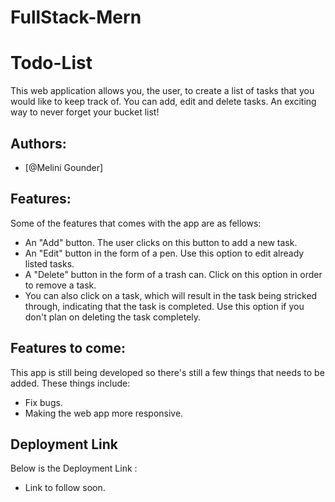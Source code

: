 # FullStack-Mern
 # Todo-List

This web application allows you, the user, to create a list of tasks that you would like to keep track of. You can add, edit and delete tasks. An exciting way to never forget your bucket list!


## Authors:

- [@Melini Gounder]


## Features:

Some of the features that comes with the app are as fellows:

* An "Add" button. The user clicks on this button to add a new task.
* An "Edit" button in the form of a pen. Use this option to edit already listed tasks.
* A "Delete" button in the form of a trash can. Click on this option in order to remove a task.
* You can also click on a task, which will result in the task being stricked through, indicating that the task is completed. Use this option if you don't plan on deleting the task completely.

## Features to come:

This app is still being developed so there's still a few things that needs to be added.
These things include:
 
* Fix bugs.
* Making the web app more responsive.

## Deployment Link

Below is the Deployment Link :
* Link to follow soon.
